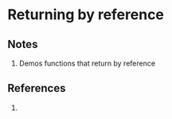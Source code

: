 # Returning by reference

## Notes
1. Demos functions that return by reference 

## References
1. 

